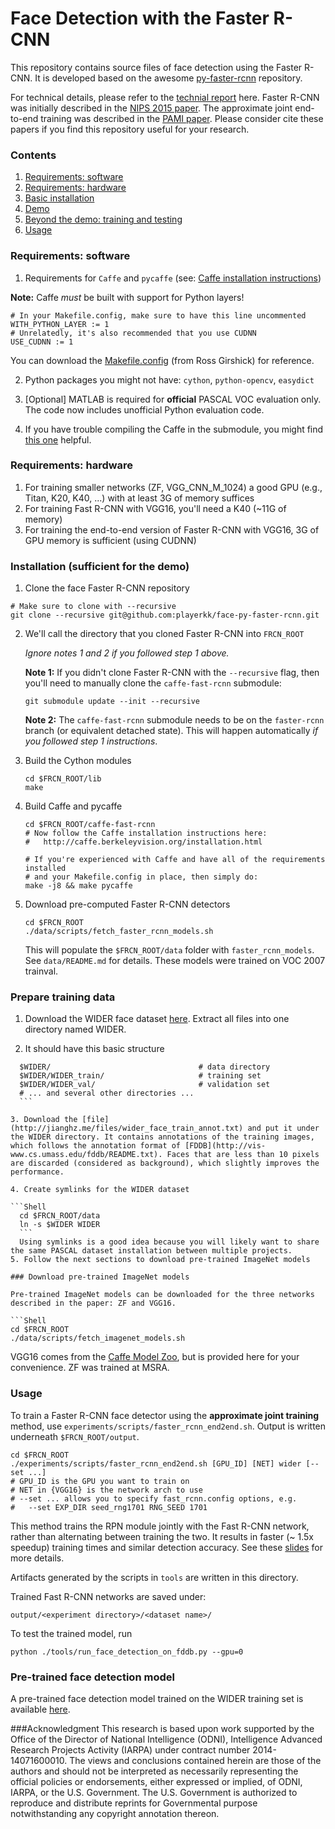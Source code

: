 # Face Detection with the Faster R-CNN

This repository contains source files of face detection using the Faster R-CNN. It is developed based on the awesome [py-faster-rcnn](https://github.com/rbgirshick/py-faster-rcnn) repository. 

For technical details, please refer to the [technial report](https://arxiv.org/pdf/1606.03473v1.pdf) here. Faster R-CNN was initially described in the [NIPS 2015 paper](http://papers.nips.cc/paper/5638-faster-r-cnn-towards-real-time-object-detection-with-region-proposal-networks.pdf). The approximate joint end-to-end training was described in the [PAMI paper](https://arxiv.org/pdf/1506.01497v3.pdf). Please consider cite these papers if you find this repository useful for your research.

### Contents
1. [Requirements: software](#requirements-software)
2. [Requirements: hardware](#requirements-hardware)
3. [Basic installation](#installation-sufficient-for-the-demo)
4. [Demo](#demo)
5. [Beyond the demo: training and testing](#beyond-the-demo-installation-for-training-and-testing-models)
6. [Usage](#usage)

### Requirements: software

1. Requirements for `Caffe` and `pycaffe` (see: [Caffe installation instructions](http://caffe.berkeleyvision.org/installation.html))

  **Note:** Caffe *must* be built with support for Python layers!

  ```make
  # In your Makefile.config, make sure to have this line uncommented
  WITH_PYTHON_LAYER := 1
  # Unrelatedly, it's also recommended that you use CUDNN
  USE_CUDNN := 1
  ```

  You can download the [Makefile.config](http://www.cs.berkeley.edu/~rbg/fast-rcnn-data/Makefile.config) (from Ross Girshick) for reference.  
  
2. Python packages you might not have: `cython`, `python-opencv`, `easydict`

3. [Optional] MATLAB is required for **official** PASCAL VOC evaluation only. The code now includes unofficial Python evaluation code.

4. If you have trouble compiling the Caffe in the submodule, you might find [this one](https://supermoe.cs.umass.edu/~hzjiang/data/caffe-fast-rcnn-cuda8.tar.gz) helpful.

### Requirements: hardware

1. For training smaller networks (ZF, VGG_CNN_M_1024) a good GPU (e.g., Titan, K20, K40, ...) with at least 3G of memory suffices
2. For training Fast R-CNN with VGG16, you'll need a K40 (~11G of memory)
3. For training the end-to-end version of Faster R-CNN with VGG16, 3G of GPU memory is sufficient (using CUDNN)

### Installation (sufficient for the demo)

1. Clone the face Faster R-CNN repository
  ```Shell
  # Make sure to clone with --recursive
  git clone --recursive git@github.com:playerkk/face-py-faster-rcnn.git
  ```

2. We'll call the directory that you cloned Faster R-CNN into `FRCN_ROOT`

   *Ignore notes 1 and 2 if you followed step 1 above.*

   **Note 1:** If you didn't clone Faster R-CNN with the `--recursive` flag, then you'll need to manually clone the `caffe-fast-rcnn` submodule:
    ```Shell
    git submodule update --init --recursive
    ```
    **Note 2:** The `caffe-fast-rcnn` submodule needs to be on the `faster-rcnn` branch (or equivalent detached state). This will happen automatically *if you followed step 1 instructions*.

3. Build the Cython modules
    ```Shell
    cd $FRCN_ROOT/lib
    make
    ```

4. Build Caffe and pycaffe
    ```Shell
    cd $FRCN_ROOT/caffe-fast-rcnn
    # Now follow the Caffe installation instructions here:
    #   http://caffe.berkeleyvision.org/installation.html

    # If you're experienced with Caffe and have all of the requirements installed
    # and your Makefile.config in place, then simply do:
    make -j8 && make pycaffe
    ```

5. Download pre-computed Faster R-CNN detectors
    ```Shell
    cd $FRCN_ROOT
    ./data/scripts/fetch_faster_rcnn_models.sh
    ```

    This will populate the `$FRCN_ROOT/data` folder with `faster_rcnn_models`. See `data/README.md` for details.
    These models were trained on VOC 2007 trainval.

### Prepare training data
1. Download the WIDER face dataset [here](http://mmlab.ie.cuhk.edu.hk/projects/WIDERFace/). Extract all files into one directory named WIDER.

2. It should have this basic structure

  ```Shell
    $WIDER/                                 # data directory
    $WIDER/WIDER_train/                     # training set
    $WIDER/WIDER_val/                       # validation set
    # ... and several other directories ...
    ```
    
3. Download the [file](http://jianghz.me/files/wider_face_train_annot.txt) and put it under the WIDER directory. It contains annotations of the training images, which follows the annotation format of [FDDB](http://vis-www.cs.umass.edu/fddb/README.txt). Faces that are less than 10 pixels are discarded (considered as background), which slightly improves the performance.

4. Create symlinks for the WIDER dataset

  ```Shell
    cd $FRCN_ROOT/data
    ln -s $WIDER WIDER
    ```
    Using symlinks is a good idea because you will likely want to share the same PASCAL dataset installation between multiple projects.
5. Follow the next sections to download pre-trained ImageNet models

### Download pre-trained ImageNet models

Pre-trained ImageNet models can be downloaded for the three networks described in the paper: ZF and VGG16.

```Shell
cd $FRCN_ROOT
./data/scripts/fetch_imagenet_models.sh
```
VGG16 comes from the [Caffe Model Zoo](https://github.com/BVLC/caffe/wiki/Model-Zoo), but is provided here for your convenience.
ZF was trained at MSRA.

### Usage

To train a Faster R-CNN face detector using the **approximate joint training** method, use `experiments/scripts/faster_rcnn_end2end.sh`.
Output is written underneath `$FRCN_ROOT/output`.

```Shell
cd $FRCN_ROOT
./experiments/scripts/faster_rcnn_end2end.sh [GPU_ID] [NET] wider [--set ...]
# GPU_ID is the GPU you want to train on
# NET in {VGG16} is the network arch to use
# --set ... allows you to specify fast_rcnn.config options, e.g.
#   --set EXP_DIR seed_rng1701 RNG_SEED 1701
```

This method trains the RPN module jointly with the Fast R-CNN network, rather than alternating between training the two. It results in faster (~ 1.5x speedup) training times and similar detection accuracy. See these [slides](https://www.dropbox.com/s/xtr4yd4i5e0vw8g/iccv15_tutorial_training_rbg.pdf?dl=0) for more details.

Artifacts generated by the scripts in `tools` are written in this directory.

Trained Fast R-CNN networks are saved under:

```
output/<experiment directory>/<dataset name>/
```

To test the trained model, run

```
python ./tools/run_face_detection_on_fddb.py --gpu=0
```

### Pre-trained face detection model
A pre-trained face detection model trained on the WIDER training set is available [here](http://supermoe.cs.umass.edu/~hzjiang/data/vgg16_faster_rcnn_iter_80000.caffemodel).

###Acknowledgment 
This research is based upon work supported by the Office of the Director of National Intelligence (ODNI), Intelligence Advanced Research Projects Activity (IARPA) under contract number 2014-14071600010. The views and conclusions contained herein are those of the authors and should not be interpreted as necessarily representing the official policies or endorsements, either expressed or implied, of ODNI, IARPA, or the U.S. Government. The U.S. Government is authorized to reproduce and distribute reprints for Governmental purpose notwithstanding any copyright annotation thereon.
